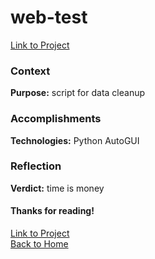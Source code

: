 # web-test
[Link to Project](https://github.com/benjamin-shen/clear_immersion)  

### Context
**Purpose:** script for data cleanup



### Accomplishments
**Technologies:** Python AutoGUI



### Reflection
**Verdict:** time is money



#### Thanks for reading!
[Link to Project](https://github.com/benjamin-shen/clear_immersion)  
[Back to Home](/../../../about)  